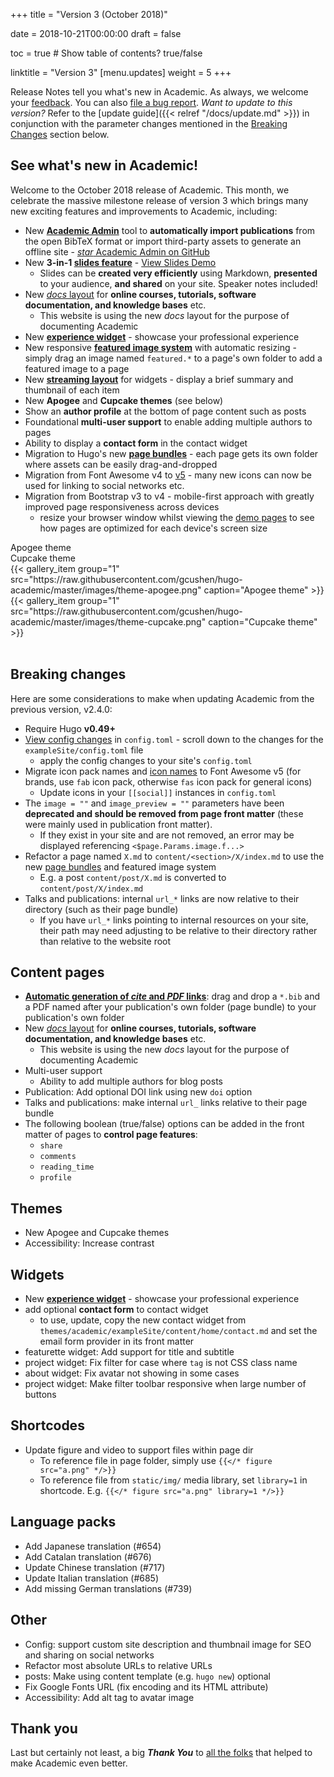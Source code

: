 +++
title = "Version 3 (October 2018)"

date = 2018-10-21T00:00:00
draft = false

toc = true  # Show table of contents? true/false

linktitle = "Version 3"
[menu.updates]
  weight = 5
+++

Release Notes tell you what's new in Academic. As always, we welcome your [feedback](https://github.com/gcushen/hugo-academic/issues). You can also [file a bug report](https://github.com/gcushen/hugo-academic/issues). *Want to update to this version?* Refer to the [update guide]({{< relref "/docs/update.md" >}}) in conjunction with the parameter changes mentioned in the [Breaking Changes](#breaking-changes) section below.

## See what's new in Academic!

Welcome to the October 2018 release of Academic. This month, we celebrate the massive milestone release of version 3 which brings many new exciting features and improvements to Academic, including:

- New [**Academic Admin**](https://sourcethemes.com/academic/docs/managing-content/#create-a-publication) tool to **automatically import publications** from the open BibTeX format or import third-party assets to generate an offline site - [*star* Academic Admin on GitHub](https://github.com/sourcethemes/academic-admin)
- New **3-in-1 [slides feature](https://sourcethemes.com/academic/docs/managing-content/#create-slides)** - [View Slides Demo](https://themes.gohugo.io//theme/academic/slides/example-slides#/)
  - Slides can be **created very efficiently** using Markdown, **presented** to your audience, **and shared** on your site. Speaker notes included!
- New [*docs* layout](https://sourcethemes.com/academic/docs/managing-content/#create-a-course-or-documentation) for **online courses, tutorials, software documentation, and knowledge bases** etc.
  - This website is using the new *docs* layout for the purpose of documenting Academic
- New **[experience widget](https://themes.gohugo.io/theme/academic/#experience)** - showcase your professional experience
- New responsive **[featured image system](https://sourcethemes.com/academic/docs/managing-content/#featured-image)** with automatic resizing - simply drag an image named `featured.*` to a page's own folder to add a featured image to a page
- New **[streaming layout](https://themes.gohugo.io//theme/academic/#talks)** for widgets - display a brief summary and thumbnail of each item
- New **Apogee** and **Cupcake themes** (see below)
- Show an **author profile** at the bottom of page content such as posts
- Foundational **multi-user support** to enable adding multiple authors to pages
- Ability to display a **contact form** in the contact widget
- Migration to Hugo's new [**page bundles**](https://gohugo.io/content-management/page-bundles/) - each page gets its own folder where assets can be easily drag-and-dropped
- Migration from Font Awesome v4 to [v5](https://fontawesome.com/icons?d=gallery) - many new icons can now be used for linking to social networks etc.
- Migration from Bootstrap v3 to v4 - mobile-first approach with greatly improved page responsiveness across devices
  - resize your browser window whilst viewing the [demo pages](https://themes.gohugo.io/theme/academic/) to see how pages are optimized for each device's screen size

<div class="row">
  <div class="col-md-3">Apogee theme</div>
  <div class="col-md-3">Cupcake theme</div>
</div>
<div class="row">
  <div class="col-md-3">
    {{< gallery_item group="1" src="https://raw.githubusercontent.com/gcushen/hugo-academic/master/images/theme-apogee.png" caption="Apogee theme" >}}
  </div>
    <div class="col-md-3">
    {{< gallery_item group="1" src="https://raw.githubusercontent.com/gcushen/hugo-academic/master/images/theme-cupcake.png" caption="Cupcake theme" >}}
  </div>
</div>
<br>

## Breaking changes

Here are some considerations to make when updating Academic from the previous version, v2.4.0:

- Require Hugo **v0.49+**
- [View config changes](https://github.com/gcushen/hugo-academic/compare/v2.4.0...v3.0.0#files_bucket) in `config.toml` - scroll down to the changes for the `exampleSite/config.toml` file
  - apply the config changes to your site's `config.toml`
- Migrate icon pack names and [icon names](https://fontawesome.com/icons?d=gallery) to Font Awesome v5 (for brands, use `fab` icon pack, otherwise `fas` icon pack for general icons)
  - Update icons in your `[[social]]` instances in `config.toml`
- The `image = ""` and `image_preview = ""` parameters have been **deprecated and should be removed from page front matter** (these were mainly used in publication front matter).
  - If they exist in your site and are not removed, an error may be displayed referencing `<$page.Params.image.f...>`
- Refactor a page named `X.md` to `content/<section>/X/index.md` to use the new [page bundles](https://gohugo.io/content-management/page-bundles/) and featured image system
  - E.g. a post `content/post/X.md` is converted to `content/post/X/index.md`
- Talks and publications: internal `url_*` links are now relative to their directory (such as their page bundle)
  - If you have `url_*` links pointing to internal resources on your site, their path may need adjusting to be relative to their directory rather than relative to the website root
  
## Content pages

- **[Automatic generation of _cite_ and _PDF_ links](https://sourcethemes.com/academic/docs/managing-content/#manually)**: drag and drop a `*.bib` and a PDF named after your publication's own folder (page bundle) to your publication's own folder
- New [*docs* layout](https://sourcethemes.com/academic/docs/managing-content/#create-a-course-or-documentation) for **online courses, tutorials, software documentation, and knowledge bases** etc.
  - This website is using the new *docs* layout for the purpose of documenting Academic
- Multi-user support
  - Ability to add multiple authors for blog posts  
- Publication: Add optional DOI link using new `doi` option
- Talks and publications: make internal `url_` links relative to their page bundle 
- The following boolean (true/false) options can be added in the front matter of pages to **control page features**:
  - `share`
  - `comments`
  - `reading_time`
  - `profile`

## Themes

- New Apogee and Cupcake themes 
- Accessibility: Increase contrast

## Widgets

- New **[experience widget](https://themes.gohugo.io/theme/academic/#experience)** - showcase your professional experience
- add optional **contact form** to contact widget
  - to use, update, copy the new contact widget from `themes/academic/exampleSite/content/home/contact.md` and set the email form provider in its front matter
- featurette widget: Add support for title and subtitle 
- project widget: Fix filter for case where `tag` is not CSS class name 
- about widget: Fix avatar not showing in some cases 
- project widget: Make filter toolbar responsive when large number of buttons

## Shortcodes

- Update figure and video to support files within page dir
  - To reference file in page folder, simply use `{{</* figure src="a.png" */>}}`
  - To reference file from `static/img/` media library, set `library=1` in shortcode. E.g. `{{</* figure src="a.png" library=1 */>}}`
  
## Language packs

- Add Japanese translation (#654) 
- Add Catalan translation (#676) 
- Update Chinese translation (#717) 
- Update Italian translation (#685) 
- Add missing German translations (#739) 

## Other

- Config: support custom site description and thumbnail image for SEO and sharing on social networks
- Refactor most absolute URLs to relative URLs 
- posts: Make using content template (e.g. `hugo new`) optional 
- Fix Google Fonts URL (fix encoding and its HTML attribute)
- Accessibility: Add alt tag to avatar image 

## Thank you

Last but certainly not least, a big **_Thank You_** to [all the folks](https://github.com/gcushen/hugo-academic/graphs/contributors) that helped to make Academic even better.

